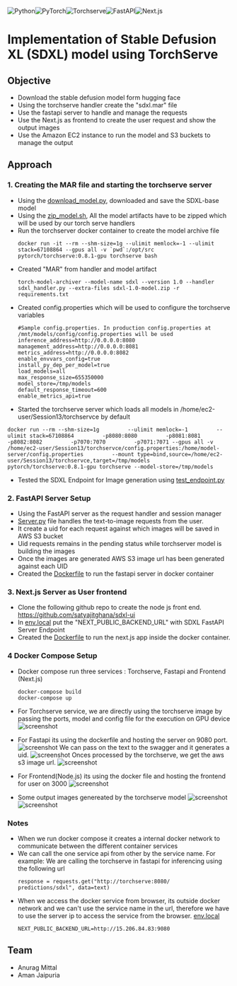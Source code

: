 ![Python](https://img.shields.io/badge/python-3670A0?style=for-the-badge&logo=python&logoColor=ffdd54)![PyTorch](https://img.shields.io/badge/PyTorch-%23EE4C2C.svg?style=for-the-badge&logo=PyTorch&logoColor=white)![Torchserve](https://img.shields.io/badge/Torchserve-0.8.1_GPU-blue?logo=PyTorch)![FastAPI](https://img.shields.io/badge/Fastapi-Server-red?logo=fastapi)![Next.js](https://img.shields.io/badge/Next.js-Server-yellow?logo=next.js)


# Implementation of Stable Defusion XL (SDXL) model using TorchServe

## Objective
-  Download the stable defusion model form hugging face
- Using the torchserve handler create the "sdxl.mar" file
- Use the fastapi server to handle and manage the requests 
- Use the Next.js as frontend to create the user request and show the output images
- Use the Amazon EC2 instance to run the model and S3 buckets to manage the output

## Approach

### 1. Creating the MAR file and starting the torchserve server
- Using the [download_model.py](download_model.py), downloaded and save the SDXL-base model
- Using the [zip_model.sh](zip_model.sh), All the model artifacts have to be zipped which will be used by our torch serve handlers
- Run the torchserver docker container to create the model archive file
    ```
    docker run -it --rm --shm-size=1g --ulimit memlock=-1 --ulimit stack=67108864 --gpus all -v `pwd`:/opt/src pytorch/torchserve:0.8.1-gpu torchserve bash
    ```
- Created "MAR" from handler and model artifact
    ```
    torch-model-archiver --model-name sdxl --version 1.0 --handler sdxl_handler.py --extra-files sdxl-1.0-model.zip -r requirements.txt
    ```
- Created config.properties which will be used to configure the torchserve variables
    ```
    #Sample config.properties. In production config.properties at /mnt/models/config/config.properties will be used
    inference_address=http://0.0.0.0:8080
    management_address=http://0.0.0.0:8081
    metrics_address=http://0.0.0.0:8082
    enable_envvars_config=true
    install_py_dep_per_model=true
    load_models=all
    max_response_size=655350000
    model_store=/tmp/models
    default_response_timeout=600
    enable_metrics_api=true
    ```
- Started the torchserve server which loads all models in /home/ec2-user/Session13/torchservce by default
```
docker run --rm --shm-size=1g         --ulimit memlock=-1         --ulimit stack=67108864         -p8080:8080         -p8081:8081         -p8082:8082         -p7070:7070         -p7071:7071 --gpus all -v /home/ec2-user/Session13/torchservce/config.properties:/home/model-server/config.properties         --mount type=bind,source=/home/ec2-user/Session13/torchservce,target=/tmp/models pytorch/torchserve:0.8.1-gpu torchserve --model-store=/tmp/models
```
- Tested the SDXL Endpoint for Image generation using [test_endpoint.py](test_endpoint.py)

### 2. FastAPI Server Setup
- Using the FastAPI server as the request handler and session manager
- [Server.py](fastapi/server.py) file handles the text-to-image requests from the user.
- It create a uid for each request against which images will be saved in AWS S3 bucket
- Uid requests remains in the pending status while torchserver model is building the images
- Once the images are generated AWS S3 image url has been generated against each UID
- Created the [Dockerfile](fastapi/Dockerfile) to run the fastapi server in docker container

### 3. Next.js Server as User frontend
- Clone the following github repo to create the node js front end.
    https://github.com/satyajitghana/sdxl-ui
- In [env.local](frontend/sdxl-ui/.env.local) put the "NEXT_PUBLIC_BACKEND_URL" with SDXL FastAPI Server Endpoint
- Created the [Dockerfile](frontend/sdxl-ui/Dockerfile) to run the next.js app inside the docker container.

### 4 Docker Compose Setup
- Docker compose run three services : Torchserve, Fastapi and Frontend (Next.js)
    ```
    docker-compose build
    docker-compose up
    ```
- For Torchserve service, we are directly using the torchserve image by passing the ports, model and config file for the execution on GPU device
![screenshot](Images/Torch_log.JPG)

- For Fastapi its using the dockerfile and hosting the server on 9080 port. 
![screenshot](Images/Fastapi.JPG)
We can pass on the text to the swagger and it generates a uid.
![screenshot](Images/Fastapi1.JPG)
Onces processed by the torchserve, we get the aws s3 image url. 
![screenshot](Images/Fastapi2.JPG)

- For Frontend(Node.js) its using the docker file and hosting the frontend for user on 3000
![screenshot](Images/Next_JS.JPG)
- Some output images genereated by the torchserve model
![screenshot](Images/out.jpg)
![screenshot](Images/out1.jpg)

### Notes
- When we run docker compose it creates a internal docker network to communicate between the different container services
- We can call the one service api from other by the service name. For example: We are calling the torchserve in fastapi for inferencing using the following url
    ```
    response = requests.get("http://torchserve:8080/    predictions/sdxl", data=text)

    ```
- When we access the docker service from browser, its outside docker network and we can't use the service name in the url, therefore we have to use the server ip to access the service from the browser. [env.local](frontend/sdxl-ui/.env.local)
    ```
    NEXT_PUBLIC_BACKEND_URL=http://15.206.84.83:9080
    ```
## Team
- Anurag Mittal
- Aman Jaipuria